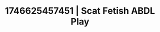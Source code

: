 ---
categories:
- Wet lips
- Erotic audiobooks
- Cosmic sensuality
- AI-generated
- Eye contact kink
- Voyeur fantasy
- ASMR
- Cosplay
image: /assets/images/1746625457451.jpg
layout: post
seo:
  description: Featured content with sensual ABDL Play, Scat Fetish. HD images available.
  keywords: ABDL Play, Scat Fetish
  og_image: /assets/images/1746625457451.jpg
  schema_type: VisualArtwork
tags:
- ABDL Play
- '#1746625457451'
- Scat Fetish
title: 1746625457451 | Scat Fetish ABDL Play
---